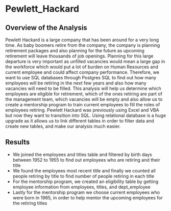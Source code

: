 # Pewlett_Hackard

## Overview of the Analysis
Pewlett Hackard is a large company that has been around for a very long time. As baby boomers retire from the company, the company is planning retirement packages and also planning for the future as upcoming retirement will leave thousands of job openings. Planning for this large departure is very important as unfilled vacancies would mean a large gap in the workforce which would put a lot of burden on Human Resources and current employee and could affect company performance. Therefore, we want to use SQL databases through Postgres SQL to find out how many employees will be retiring in the next few years and also how many vacancies will need to be filled. This analysis will help us determine which employees are eligible for retirement, which of the ones retiring are part of the management team, which vacancies will be empty and also allow us to create a mentorship program to train current employees to fill the roles of employees retiring. Pewlett Hackard was previously using Excel and VBA but now they want to transition into SQL. Using relational database is a huge upgrade as it allows us to link different tables in order to filter data and create new tables, and make our analysis much easier. 

## Results 
* We joined the employees and titles table and filtered by birth days between 1952 to 1955 to find out employees who are retiring and their title
* We found the employees most recent title and finally we counted all people retiring by title to find number of people retiring in each title
* For the mentorship program, we created an eligibility table by getting employee information from employees, titles, and dept_employee 
* Lastly for the mentorship program we choose current employees who were born in 1965, in order to help mentor the upcoming employees for the retiring titles

